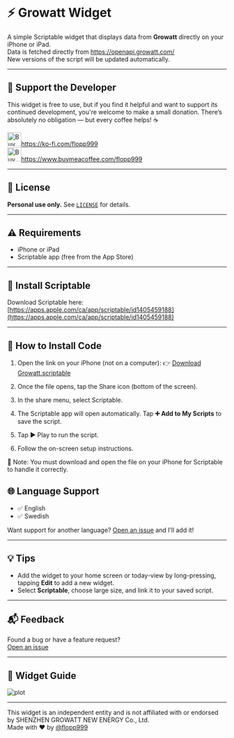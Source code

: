# ⚡️ Growatt Widget

A simple Scriptable widget that displays data from **Growatt** directly on your iPhone or iPad.  
Data is fetched directly from https://openapi.growatt.com/  
New versions of the script will be updated automatically.  

---

## 💖 Support the Developer

This widget is free to use, but if you find it helpful and want to support its continued development, you're welcome to make a small donation.
There’s absolutely no obligation — but every coffee helps! ☕

<a href="https://ko-fi.com/flopp999" target="_blank">
  <img src="https://github.githubassets.com/assets/ko_fi-53a60c17e75c.svg" width="32" height="32" alt="Buy me a coffee">https://ko-fi.com/flopp999
</a>
<br>
<a href="https://www.buymeacoffee.com/flopp999" target="_blank">
  <img src="https://cdn.buymeacoffee.com/static/prod/9.7.2/build/assets/apple-icon-57x57-36252584.png" width="32" height="32" alt="Buy me a coffee">https://www.buymeacoffee.com/flopp999
</a>   

---

## 📄 License

**Personal use only.** See [`LICENSE`](LICENSE) for details.

---

## ⚠️ Requirements

- iPhone or iPad  
- Scriptable app (free from the App Store)

---

## 📲 Install Scriptable

Download Scriptable here:  
[https://apps.apple.com/ca/app/scriptable/id1405459188](https://apps.apple.com/ca/app/scriptable/id1405459188)

---

## 🔧 How to Install Code

1. Open the link on your iPhone (not on a computer):
👉 [Download Growatt.scriptable](https://raw.githubusercontent.com/flopp999/Scriptable-Growatt/main/Growatt.scriptable)

2. Once the file opens, tap the Share icon (bottom of the screen).

3. In the share menu, select Scriptable.

4. The Scriptable app will open automatically. Tap **➕ Add to My Scripts** to save the script.

5. Tap ▶️ Play to run the script.

6. Follow the on-screen setup instructions.

📝 Note: You must download and open the file on your iPhone for Scriptable to handle it correctly.

## 🌐 Language Support

- ✅ English  
- ✅ Swedish  

Want support for another language? [Open an issue](https://github.com/flopp999/Scriptable-Growatt/issues) and I’ll add it!

---

## 💡 Tips

- Add the widget to your home screen or today-view by long-pressing, tapping **Edit** to add a new widget.
- Select **Scriptable**, choose large size, and link it to your saved script.

---

## 📬 Feedback

Found a bug or have a feature request?  
[Open an issue](https://github.com/flopp999/Scriptable-Growatt/issues)

---

## 🧩 Widget Guide

![plot](Scriptable-Growatt.png)

---
This widget is an independent entity and is not affiliated with or endorsed by SHENZHEN GROWATT NEW ENERGY Co., Ltd.  
Made with ❤️ by [@flopp999](https://github.com/flopp999)
